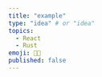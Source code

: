 ```yaml
---
title: "example"
type: "idea" # or "idea"
topics: 
  - React
  - Rust
emoji: 👩‍💻
published: false
---
```

